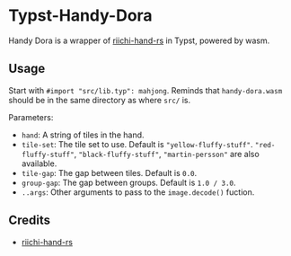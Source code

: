 # Typst-Handy-Dora

Handy Dora is a wrapper of [riichi-hand-rs](https://github.com/m4tx/riichi-hand-rs) in Typst, powered by wasm.

## Usage

Start with `#import "src/lib.typ": mahjong`. Reminds that `handy-dora.wasm` should be in the same directory as where `src/` is.

Parameters:

- `hand`: A string of tiles in the hand.
- `tile-set`: The tile set to use. Default is `"yellow-fluffy-stuff"`. `"red-fluffy-stuff"`, `"black-fluffy-stuff"`, `"martin-persson"` are also available.
- `tile-gap`: The gap between tiles. Default is `0.0`.
- `group-gap`: The gap between groups. Default is `1.0 / 3.0`.
- `..args`: Other arguments to pass to the `image.decode()` fuction.

## Credits

- [riichi-hand-rs](https://github.com/m4tx/riichi-hand-rs)
